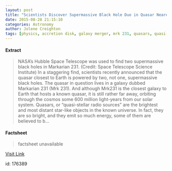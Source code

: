 ```yaml
---
layout: post
title: "Scientists Discover Supermassive Black Hole Duo in Quasar Nearest Earth"
date: 2015-08-28 21:15:10
categories: Astronomy
author: Jolene Creighton
tags: [physics, accretion disk, galaxy merger, mrk 231, quasars, quasi-stellar radio sources, science news, supermassive black holes]
---
```



#### Extract
>NASA&#8217;s Hubble Space Telescope was used to find two supermassive black holes in Markarian 231. (Credit: Space Telescope Science Institute) In a staggering find, scientists recently announced that the quasar closest to Earth is powered by two, not one, supermassive black holes. The quasar in question lives in a galaxy dubbed Markarian 231 (Mrk 231). And although Mrk231 is the closest galaxy to Earth that hosts a known quasar, it is still rather far away, orbiting through the cosmos some 600 million light-years from our solar system. Quasars, or “quasi-stellar radio sources” are the brightest and most distant star-like objects in the known universe. In fact, they are so bright, and they emit so much energy, some of them are believed to b...

#### Factsheet
>factsheet unavailable

[Visit Link](http://www.fromquarkstoquasars.com/scientists-discover-supermassive-black-hole-duo-in-quasar-nearest-earth/)

id:  176389


